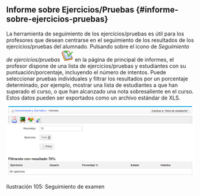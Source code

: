 ## Informe sobre Ejercicios/Pruebas {#informe-sobre-ejercicios-pruebas}

La herramienta de seguimiento de los ejercicios/pruebas es útil para los profesores que desean centrarse en el seguimiento de los resultados de los ejercicios/pruebas del alumnado. Pulsando sobre el icono de _Seguimiento de ejercicios/pruebas_ ![](../assets/graphics56.png) en la página de principal de informes, el profesor dispone de una lista de ejercicios/pruebas y estudiantes con su puntuación/porcentaje, incluyendo el número de intentos. Puede seleccionar pruebas individuales y filtrar los resultados por un porcentaje determinado, por ejemplo, mostrar una lista de estudiantes a que han superado el curso, o que han alcanzado una nota sobresaliente en el curso. Estos datos pueden ser exportados como un archivo estándar de XLS.

![](../assets/graficos88.png)

Ilustración 105: Seguimiento de examen